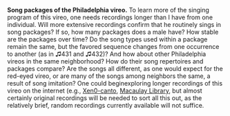 **Song packages of the Philadelphia vireo.** To learn more of the singing program of this vireo, one needs recordings longer than I have from one individual. Will more extensive recordings confirm that he routinely sings in song packages? If so, how many packages does a male have? How stable are the packages over time? Do the song types used within a package remain the same, but the favored sequence changes from one occurrence to another (as in ♫431 and ♫432)? And how about other Philadelphia vireos in the same neighborhood? How do their song repertoires and packages compare? Are the songs all different, as one would expect for the red-eyed vireo, or are many of the songs among neighbors the same, a result of song imitation? One could beginexploring longer recordings of this vireo on the internet (e.g., <a href="https://www.xeno-canto.org/">Xen0-canto</a>, <a href="https://www.macaulaylibrary.org/">Macaulay Library</a>, but almost certainly original recordings will be needed to sort all this out, as the relatively brief, random recordings currently available will not suffice.
